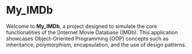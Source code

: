 # My_IMDb
Welcome to **My_IMDb**, a project designed to simulate the core functionalities of the [Internet Movie Database (IMDb). This application showcases Object-Oriented Programming (OOP) concepts such as inheritance, polymorphism, encapsulation, and the use of design patterns.
